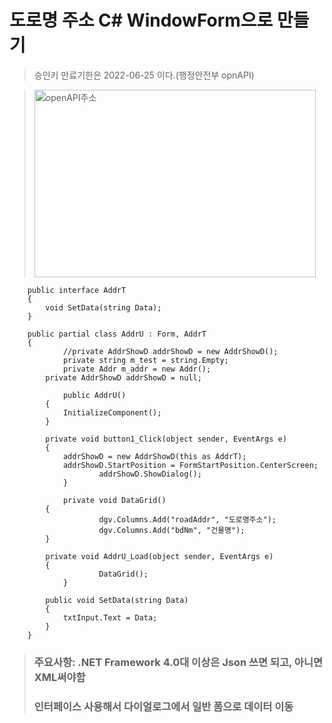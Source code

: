 # 도로명 주소 C# WindowForm으로 만들기
> 승인키 만료기한은 2022-06-25 이다.(행정안전부 opnAPI)

><img src="/Address/IntroImage.jpg" width="450px" height="300px" title="openAPI주소" ></img><br/>
```
	public interface AddrT
	{
		void SetData(string Data);
	}
```
```
	public partial class AddrU : Form, AddrT
	{
        	//private AddrShowD addrShowD = new AddrShowD();
        	private string m_test = string.Empty;
        	private Addr m_addr = new Addr();
		private AddrShowD addrShowD = null;

        	public AddrU()
		{
			InitializeComponent();
		}

		private void button1_Click(object sender, EventArgs e)
		{
			addrShowD = new AddrShowD(this as AddrT);
			addrShowD.StartPosition = FormStartPosition.CenterScreen;
            		addrShowD.ShowDialog();
        	}

        	private void DataGrid()
		{
            		dgv.Columns.Add("roadAddr", "도로명주소");
            		dgv.Columns.Add("bdNm", "건물명");
		}

		private void AddrU_Load(object sender, EventArgs e)
		{
            		DataGrid();
        	}

		public void SetData(string Data)
		{
			txtInput.Text = Data;
		}
	}

```
> ### 주요사항: .NET Framework 4.0대 이상은 Json 쓰면 되고, 아니면 XML써야함
> ### 인터페이스 사용해서 다이얼로그에서 일반 폼으로 데이터 이동
> 
